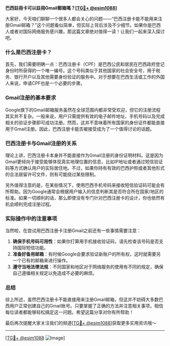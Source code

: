 **巴西註冊卡可以註冊Gmail郵箱嗎？[[TG💪+ @esim1088](https://t.me/s/esim1088)]**

大家好，今天咱们聊聊一个很多人都会关心的问题——“巴西注册卡能不能用来注册Gmail邮箱？”这个问题看似简单，但实际上背后涉及不少细节。如果你是巴西人或者对国际网络服务感兴趣，那这篇文章绝对值得一读！让我们一起来深入探讨吧。

### 什么是巴西注册卡？

首先，我们需要明确一点：巴西注册卡（CPF）是巴西公民和居民在巴西政府登记身份时所获得的一个唯一编号。这个号码类似于其他国家的社会安全号，用于税务、银行开户以及其他需要身份验证的服务中。对于想要在巴西生活或工作的外国人来说，申请CPF也是一个必要的步骤。

### Gmail注册的基本要求

Google旗下的Gmail邮箱服务虽然在全球范围内都非常受欢迎，但它的注册流程其实并不复杂。一般来说，用户只需提供有效的电子邮件地址、手机号码以及完成相关的验证步骤即可成功注册。然而，这并不意味着所有国家的身份证件都能直接用于Gmail注册。因此，巴西注册卡能否被接受成为了一个值得讨论的话题。

### 巴西注册卡与Gmail注册的关系

理论上讲，巴西注册卡本身并不能直接作为Gmail注册的身份证明材料。这是因为Gmail更倾向于接受能够体现真实地理位置的信息，比如IP地址或者通过短信验证码等方式确认用户的实际居住地。不过，如果你持有有效的巴西护照或者其他形式的合法居留许可文件，则有可能绕过某些限制。

另外值得注意的是，在某些情况下，使用巴西手机号码来接收短信验证码可能会有所帮助。因为Google通常会根据用户输入的信息判断其是否符合所在国家/地区的标准。如果一切顺利的话，那么即使没有专门针对巴西注册卡的设计，你也依然有机会顺利完成注册过程。

### 实际操作中的注意事项

当然啦，在尝试用巴西注册卡注册Gmail之前还有一些事情需要注意：

1. **确保手机号码可用性**：如果你打算用手机接收验证码，请先检查该号码是否支持国际短信功能。
2. **准备好备用邮箱**：有时候Google会要求验证新账户的所有权，这时就需要另一个已有的邮箱来进行操作。
3. **遵守当地法律法规**：不同国家和地区对于网络服务的使用有不同的规定，确保自己遵循相关规定以免造成不必要的麻烦。

### 总结

综上所述，虽然巴西注册卡不能直接用来注册Gmail邮箱，但这并不妨碍大多数巴西用户正常创建自己的Gmail账号。只要掌握了正确的方法并注意相关事项，相信每位读者都能够轻松搞定这一问题。希望这篇分享对你有所帮助！

最后再次提醒大家关注我们的频道[[TG💪+ @esim1088](https://t.me/s/esim1088)]获取更多实用资讯哦～

---

[[TG💪+ @esim1088](https://t.me/s/esim1088) ![Image](https://i.postimg.cc/4NQfJmqS/Snipaste-2025-05-13-00-14-12.png)]